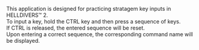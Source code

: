 This application is designed for practicing stratagem key inputs in HELLDIVERS™ 2.  
To input a key, hold the CTRL key and then press a sequence of keys.  
If CTRL is released, the entered sequence will be reset.  
Upon entering a correct sequence, the corresponding command name will be displayed.  
